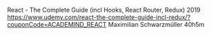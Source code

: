 React - The Complete Guide (incl Hooks, React Router, Redux)
2019
https://www.udemy.com/react-the-complete-guide-incl-redux/?couponCode=ACADEMIND_REACT
Maximilian Schwarzmüller
40h5m
